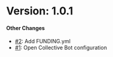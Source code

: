 # Version: 1.0.1


#### Other Changes

* [#2](https://github.com/alex-held/plant-controller/pull/2): Add FUNDING.yml
* [#1](https://github.com/alex-held/plant-controller/pull/1): Open Collective Bot configuration
